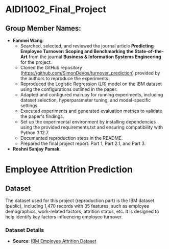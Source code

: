 # AIDI1002_Final_Project

## Group Member Names:
- **Fanmei Wang**:
  - Searched, selected, and reviewed the journal article **Predicting Employee Turnover: Scoping and Benchmarking the State-of-the-Art** from the journal **Business & Information Systems Engineering** for the project.
  - Cloned the GitHub repository (https://github.com/SimonDeVos/turnover_prediction) provided by the authors to reproduce the experiments.
  - Reproduced the Logistic Regression (LR) model on the IBM dataset using the configurations outlined in the paper.
  - Adapted and configured main.py for running experiments, including dataset selection, hyperparameter tuning, and model-specific settings.
  - Executed experiments and generated evaluation metrics to validate the paper's findings.
  - Set up the experimental environment by installing dependencies using the provided requirements.txt and ensuring compatibility with Python 3.12.7.
  - Documented reproduction steps in the README.
  - Prepared the final project report: Part 1, Part 2.1, and Part 3.
- **Roshni Sanjay Pamak**:

# Employee Attrition Prediction

## **Dataset**
The dataset used for this project (reproduction part) is the IBM dataset (public), including 1,470 records with 35 features, such as employee demographics, work-related factors, attrition status, etc. It is designed to help identify key factors influencing employee turnover.

### **Dataset Details**
- **Source**: [IBM Employee Attrition Dataset](https://github.com/SimonDeVos/turnover_prediction/blob/master/data/ibm.csv)
 

